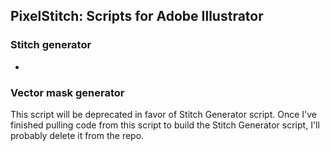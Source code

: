 ## PixelStitch: Scripts for Adobe Illustrator

### Stitch generator
- 

### Vector mask generator
This script will be deprecated in favor of Stitch Generator script. Once I've finished pulling code from this script to build the Stitch Generator script, I'll probably delete it from the repo.
